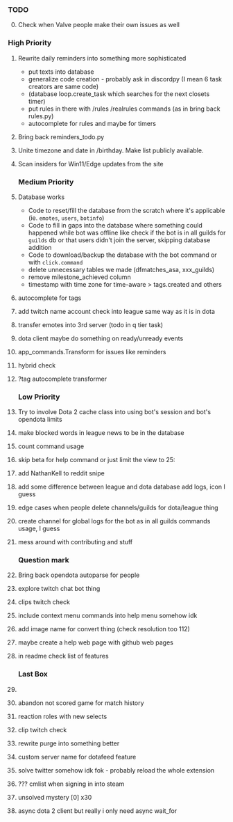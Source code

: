 ### TODO

0. Check when Valve people make their own issues as well

### High Priority
1. Rewrite daily reminders into something more sophisticated
    * put texts into database
    * generalize code creation - probably ask in discordpy (I mean 6 task creators are same code)
    * (database loop.create_task which searches for the next closets timer)
    * put rules in there with /rules /realrules commands (as in bring back rules.py)
    * autocomplete for rules and maybe for timers
2. Bring back reminders_todo.py
3. Unite timezone and date in /birthday. Make list publicly available.
4. Scan insiders for Win11/Edge updates from the site

    ### Medium Priority
5. Database works
    * Code to reset/fill the database from the scratch where it's applicable (ie. `emotes`, `users`, `botinfo`)
    * Code to fill in gaps into the database where something could happened while bot was offline like check if the bot is in all guilds for `guilds` db or that users didn't join the server, skipping database addition 
    * Code to download/backup the database with the bot command or with `click.command`
    * delete unnecessary tables we made (dfmatches_asa, xxx_guilds)
    * remove milestone_achieved column
    * timestamp with time zone for time-aware > tags.created and others
6. autocomplete for tags
7. add twitch name account check into league same way as it is in dota
8. transfer emotes into 3rd server (todo in q tier task)
9. dota client maybe do something on ready/unready events
10. app_commands.Transform for issues like reminders
11. hybrid check
12. ?tag autocomplete transformer

    ### Low Priority
13. Try to involve Dota 2 cache class into using bot's session and bot's opendota limits
14. make blocked words in league news to be in the database
15. count command usage
16. skip beta for help command or just limit the view to 25:
17. add NathanKell to reddit snipe
18. add some difference between league and dota database add logs, icon I guess
19. edge cases when people delete channels/guilds for dota/league thing
20. create channel for global logs for the bot as in all guilds commands usage, I guess
21. mess around with contributing and stuff

    ### Question mark
22. Bring back opendota autoparse for people
23. explore twitch chat bot thing
24. clips twitch check
25. include context menu commands into help menu somehow idk
26. add image name for convert thing (check resolution too 112)
27. maybe create a help web page with github web pages
28. in readme check list of features

    ### Last Box
29. 
30. abandon not scored game for match history
31. reaction roles with new selects
32. clip twitch check
33. rewrite purge into something better
34. custom server name for dotafeed feature
35. solve twitter somehow idk fok - probably reload the whole extension
36. ??? cmlist when signing in into steam
37. unsolved mystery [0] x30
38. async dota 2 client but really i only need async wait_for
